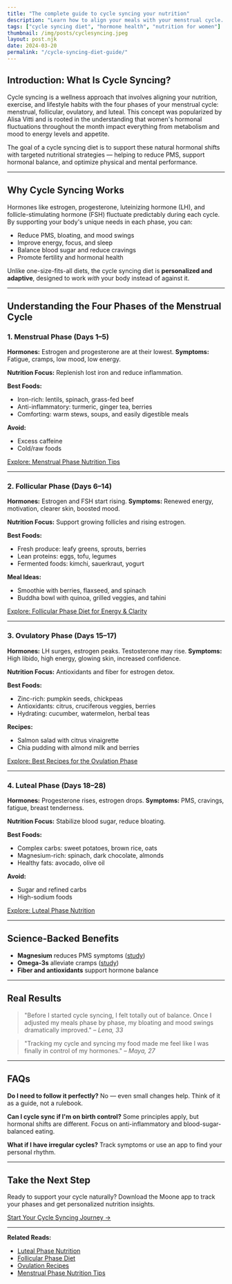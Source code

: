 ```yaml
---
title: "The complete guide to cycle syncing your nutrition"
description: "Learn how to align your meals with your menstrual cycle. This cycle syncing diet guide covers all four phases: menstrual, follicular, ovulatory, and luteal."
tags: ["cycle syncing diet", "hormone health", "nutrition for women"]
thumbnail: /img/posts/cyclesyncing.jpeg
layout: post.njk
date: 2024-03-20
permalink: "/cycle-syncing-diet-guide/"
---
```


## Introduction: What Is Cycle Syncing?

Cycle syncing is a wellness approach that involves aligning your nutrition, exercise, and lifestyle habits with the four phases of your menstrual cycle: menstrual, follicular, ovulatory, and luteal. This concept was popularized by Alisa Vitti and is rooted in the understanding that women's hormonal fluctuations throughout the month impact everything from metabolism and mood to energy levels and appetite.

The goal of a cycle syncing diet is to support these natural hormonal shifts with targeted nutritional strategies — helping to reduce PMS, support hormonal balance, and optimize physical and mental performance.

---

## Why Cycle Syncing Works

Hormones like estrogen, progesterone, luteinizing hormone (LH), and follicle-stimulating hormone (FSH) fluctuate predictably during each cycle. By supporting your body's unique needs in each phase, you can:

- Reduce PMS, bloating, and mood swings
- Improve energy, focus, and sleep
- Balance blood sugar and reduce cravings
- Promote fertility and hormonal health

Unlike one-size-fits-all diets, the cycle syncing diet is **personalized and adaptive**, designed to work *with* your body instead of against it.

---

## Understanding the Four Phases of the Menstrual Cycle

### 1. Menstrual Phase (Days 1–5)

**Hormones:** Estrogen and progesterone are at their lowest.
**Symptoms:** Fatigue, cramps, low mood, low energy.

**Nutrition Focus:** Replenish lost iron and reduce inflammation.

**Best Foods:**

- Iron-rich: lentils, spinach, grass-fed beef
- Anti-inflammatory: turmeric, ginger tea, berries
- Comforting: warm stews, soups, and easily digestible meals

**Avoid:**
- Excess caffeine
- Cold/raw foods

[Explore: Menstrual Phase Nutrition Tips](/menstrual-phase-nutrition)

---

### 2. Follicular Phase (Days 6–14)

**Hormones:** Estrogen and FSH start rising.
**Symptoms:** Renewed energy, motivation, clearer skin, boosted mood.

**Nutrition Focus:** Support growing follicles and rising estrogen.

**Best Foods:**

- Fresh produce: leafy greens, sprouts, berries
- Lean proteins: eggs, tofu, legumes
- Fermented foods: kimchi, sauerkraut, yogurt

**Meal Ideas:**

- Smoothie with berries, flaxseed, and spinach
- Buddha bowl with quinoa, grilled veggies, and tahini

[Explore: Follicular Phase Diet for Energy & Clarity](/follicular-phase-diet)

---

### 3. Ovulatory Phase (Days 15–17)

**Hormones:** LH surges, estrogen peaks. Testosterone may rise.
**Symptoms:** High libido, high energy, glowing skin, increased confidence.

**Nutrition Focus:** Antioxidants and fiber for estrogen detox.

**Best Foods:**

- Zinc-rich: pumpkin seeds, chickpeas
- Antioxidants: citrus, cruciferous veggies, berries
- Hydrating: cucumber, watermelon, herbal teas

**Recipes:**

- Salmon salad with citrus vinaigrette
- Chia pudding with almond milk and berries

[Explore: Best Recipes for the Ovulation Phase](/ovulation-phase-recipes)

---

### 4. Luteal Phase (Days 18–28)

**Hormones:** Progesterone rises, estrogen drops.
**Symptoms:** PMS, cravings, fatigue, breast tenderness.

**Nutrition Focus:** Stabilize blood sugar, reduce bloating.

**Best Foods:**

- Complex carbs: sweet potatoes, brown rice, oats
- Magnesium-rich: spinach, dark chocolate, almonds
- Healthy fats: avocado, olive oil

**Avoid:**
- Sugar and refined carbs
- High-sodium foods

[Explore: Luteal Phase Nutrition](/luteal-phase-nutrition)

---

## Science-Backed Benefits

- **Magnesium** reduces PMS symptoms ([study](https://pubmed.ncbi.nlm.nih.gov/23997747/))
- **Omega-3s** alleviate cramps ([study](https://pubmed.ncbi.nlm.nih.gov/20487398/))
- **Fiber and antioxidants** support hormone balance

---

## Real Results

> "Before I started cycle syncing, I felt totally out of balance. Once I adjusted my meals phase by phase, my bloating and mood swings dramatically improved." – *Lena, 33*

> "Tracking my cycle and syncing my food made me feel like I was finally in control of my hormones." – *Maya, 27*

---

## FAQs

**Do I need to follow it perfectly?**
No — even small changes help. Think of it as a guide, not a rulebook.

**Can I cycle sync if I'm on birth control?**
Some principles apply, but hormonal shifts are different. Focus on anti-inflammatory and blood-sugar-balanced eating.

**What if I have irregular cycles?**
Track symptoms or use an app to find your personal rhythm.

---

## Take the Next Step

Ready to support your cycle naturally? Download the Moone app to track your phases and get personalized nutrition insights.

[Start Your Cycle Syncing Journey →](https://www.getmoone.com)

---

**Related Reads:**
- [Luteal Phase Nutrition](/luteal-phase-nutrition)
- [Follicular Phase Diet](/follicular-phase-diet)
- [Ovulation Recipes](/ovulation-phase-recipes)
- [Menstrual Phase Nutrition Tips](/menstrual-phase-nutrition)